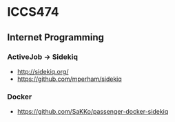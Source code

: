 # ICCS474
## Internet Programming

### ActiveJob -> Sidekiq

- http://sidekiq.org/
- https://github.com/mperham/sidekiq

### Docker
- https://github.com/SaKKo/passenger-docker-sidekiq
